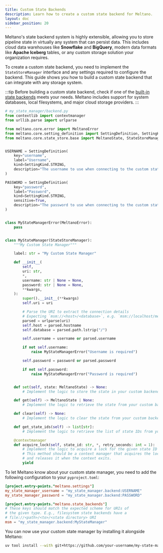 ```yaml
---
title: Custom State Backends
description: Learn how to create a custom state backend for Meltano.
layout: doc
sidebar_position: 20
---
```


Meltano's state backend system is highly extensible, allowing you to store pipeline state in virtually any system that can persist data. This includes cloud data warehouses like **Snowflake** and **BigQuery**, modern data formats like **Apache Iceberg** tables, or any custom storage solution your organization requires.

To create a custom state backend, you need to implement the `StateStoreManager` interface and any settings required to configure the backend. This guide shows you how to build a custom state backend that can integrate with any storage system.

:::tip
Before building a custom state backend, check if one of the [built-in state backends](/concepts/state_backends) meets your needs. Meltano includes support for system databases, local filesystems, and major cloud storage providers.
:::

```python
# my_state_manager/backend.py
from contextlib import contextmanager
from urllib.parse import urlparse

from meltano.core.error import MeltanoError
from meltano.core.setting_definition import SettingDefinition, SettingKind
from meltano.core.state_store.base import MeltanoState, StateStoreManager


USERNAME = SettingDefinition(
    key="username",
    label="Username",
    kind=SettingKind.STRING,
    description="The username to use when connecting to the custom state manager",
)

PASSWORD = SettingDefinition(
    key="password",
    label="Password",
    kind=SettingKind.STRING,
    sensitive=True,
    description="The password to use when connecting to the custom state manager",
)


class MyStateManagerError(MeltanoError):
    pass


class MyStateManager(StateStoreManager):
    """My Custom State Manager"""

    label: str = "My Custom State Manager"

    def __init__(
        self,
        uri: str,
        *,
        username: str | None = None,
        password: str | None = None,
        **kwargs,
    ):
        super().__init__(**kwargs)
        self.uri = uri

        # Parse the URI to extract the connection details
        # Expecting `msm://<host>/<database>`, e.g. `msm://localhost/meltano`
        parsed = urlparse(uri)
        self.host = parsed.hostname
        self.database = parsed.path.lstrip("/")

        self.username = username or parsed.username

        if not self.username:
            raise MyStateManagerError("Username is required")

        self.password = password or parsed.password

        if not self.password:
            raise MyStateManagerError("Password is required")


    def set(self, state: MeltanoState) -> None:
        # Implement the logic to store the state in your custom backend

    def get(self) -> MeltanoState | None:
        # Implement the logic to retrieve the state from your custom backend

    def clear(self) -> None:
        # Implement the logic to clear the state from your custom backend

    def get_state_ids(self) -> list[str]:
        # Implement the logic to retrieve the list of state IDs from your custom backend

    @contextmanager
    def acquire_lock(self, state_id: str, *, retry_seconds: int = 1):
        # Implement the logic to acquire a lock for the given state ID
        # This method should be a context manager that acquires the lock
        # and releases it when the context exits.
        yield
```

To let Meltano know about your custom state manager, you need to add the following configuration to your `pyproject.toml`:

```toml
[project.entry-points."meltano.settings"]
my_state_manager_username = "my_state_manager.backend:USERNAME"
my_state_manager_password = "my_state_manager.backend:PASSWORD"

[project.entry-points."meltano.state_backends"]
# These keys should match the expected scheme for URIs of
# the given type. E.g., filesystem state backends have a
# file://<path>/<to>/<state directory> URI
msm = "my_state_manager.backend:MyStateManager"
```

You can now use your custom state manager by installing it alongside Meltano:

```bash
uv tool install --with git+https://github.com/your-username/my-state-manager.git meltano
```
